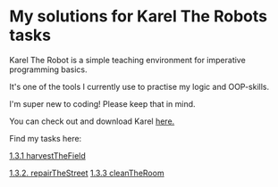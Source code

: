 # My solutions for Karel The Robots tasks

Karel The Robot is a simple teaching environment for imperative programming basics.

It's one of the tools I currently use to practise my logic and OOP-skills.

I'm super new to coding! Please keep that in mind.

You can check out and download Karel [here.](https://github.com/fredoverflow/karel)

Find my tasks here:

[1.3.1 harvestTheField](https://github.com/Gila-Johanna-Hofmann/karel_solution_suggestions/commit/654237e927414aa16a21f0a35e946c6db83bdac9)

[1.3.2. repairTheStreet](https://github.com/Gila-Johanna-Hofmann/karel_solutions/blob/main/solution_1.3.2_repairTheStreet)
[1.3.3 cleanTheRoom](https://github.com/Gila-Johanna-Hofmann/karel_solutions/blob/main/solution_1.3.3_cleanTheRoom)
